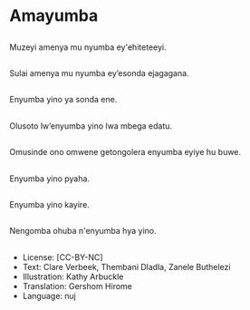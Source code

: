 # Amayumba

##
Muzeyi amenya mu
nyumba ey'ehiteteeyi.

##
Sulai amenya mu
nyumba ey’esonda
ejagagana.

##
Enyumba yino ya sonda
ene.

##
Olusoto lw’enyumba
yino lwa mbega edatu.

##
Omusinde ono omwene
getongolera enyumba
eyiye hu buwe.

##
Enyumba yino pyaha.

##
Enyumba yino kayire.

##
Nengomba ohuba
n'enyumba hya yino.

##
* License: [CC-BY-NC]
* Text: Clare Verbeek, Thembani Dladla, Zanele Buthelezi
* Illustration: Kathy Arbuckle
* Translation: Gershom Hirome
* Language: nuj
